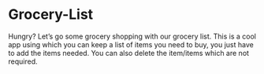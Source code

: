# Grocery-List
Hungry? Let’s go some grocery shopping with our grocery list.
This is a cool app using which you can keep a list of items you need to buy, you just have to add the items needed. You can also delete the item/items which are not required. 
